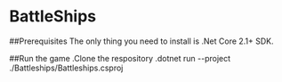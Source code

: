 # BattleShips

##Prerequisites
The only thing you need to install is .Net Core 2.1+ SDK.

##Run the game
.Clone the respository
.dotnet run --project ./Battleships/Battleships.csproj